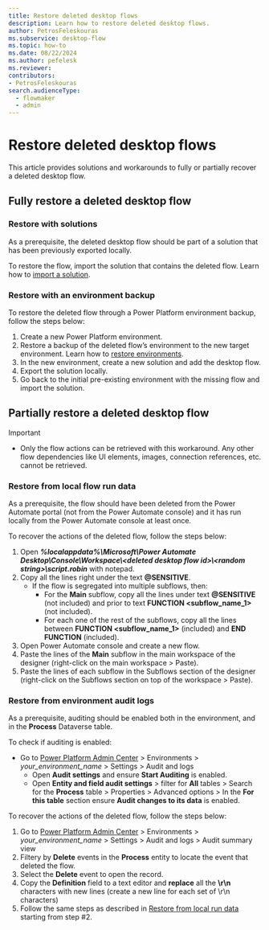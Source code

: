 ```yaml
---
title: Restore deleted desktop flows
description: Learn how to restore deleted desktop flows.
author: PetrosFeleskouras
ms.subservice: desktop-flow
ms.topic: how-to
ms.date: 08/22/2024
ms.author: pefelesk
ms.reviewer: 
contributors:
- PetrosFeleskouras
search.audienceType: 
  - flowmaker
  - admin
---
```

# Restore deleted desktop flows

This article provides solutions and workarounds to fully or partially recover a deleted desktop flow. 

## Fully restore a deleted desktop flow

### Restore with solutions

As a prerequisite, the deleted desktop flow should be part of a solution that has been previously exported locally.

To restore the flow, import the solution that contains the deleted flow. Learn how to [import a solution](https://learn.microsoft.com/en-us/power-automate/import-flow-solution). 

### Restore with an environment backup

To restore the deleted flow through a Power Platform environment backup, follow the steps below: 

1. Create a new Power Platform environment.
1. Restore a backup of the deleted flow’s environment to the new target environment. Learn how to [restore environments](https://learn.microsoft.com/en-us/power-platform/admin/backup-restore-environments).
1. In the new environment, create a new solution and add the desktop flow.
1. Export the solution locally.
1. Go back to the initial pre-existing environment with the missing flow and import the solution.

## Partially restore a deleted desktop flow

> [!IMPORTANT]
> - Only the flow actions can be retrieved with this workaround. Any other flow dependencies like UI elements, images, connection references, etc. cannot be retrieved.

### Restore from local flow run data

As a prerequisite, the flow should have been deleted from the Power Automate portal (not from the Power Automate console) and it has run locally from the Power Automate console at least once.

To recover the actions of the deleted flow, follow the steps below: 

1. Open ***%localappdata%\Microsoft\Power Automate Desktop\Console\Workspace\\\<deleted desktop flow id>\\\<random string>\script.robin*** with notepad.
1. Copy all the lines right under the text **@SENSITIVE**.
   - If the flow is segregated into multiple subflows, then:
     - For the **Main** subflow, copy all the lines under text **@SENSITIVE** (not included) and prior to text **FUNCTION <subflow_name_1>** (not included).
     - For each one of the rest of the subflows, copy all the lines between **FUNCTION <subflow_name_1>** (included) and **END FUNCTION** (included). 
1. Open Power Automate console and create a new flow.
1. Paste the lines of the **Main** subflow in the main workspace of the designer (right-click on the main workspace > Paste).
1. Paste the lines of each subflow in the Subflows section of the designer (right-click on the Subflows section on top of the workspace > Paste).

### Restore from environment audit logs 

As a prerequisite, auditing should be enabled both in the environment, and in the **Process** Dataverse table. 

To check if auditing is enabled:
- Go to [Power Platform Admin Center](https://aka.ms/ppac) > Environments > *your_environment_name* > Settings > Audit and logs 
  - Open **Audit settings** and ensure **Start Auditing** is enabled.
  - Open **Entity and field audit settings** > filter for **All** tables > Search for the **Process** table > Properties > Advanced options > In the **For this table** section ensure **Audit changes to its data** is enabled.

To recover the actions of the deleted flow, follow the steps below: 
1. Go to [Power Platform Admin Center](https://aka.ms/ppac) > Environments > *your_environment_name* > Settings > Audit and logs > Audit summary view
1. Filtery by **Delete** events in the **Process** entity to locate the event that deleted the flow.
1. Select the **Delete** event to open the record. 
1. Copy the **Definition** field to a text editor and **replace** all the **\r\n** characters with new lines (create a new line for each set of \r\n characters)
1. Follow the same steps as described in [Restore from local run data](../restore-deleted-flow.md#restore-from-local-flow-run-data) starting from step #2.
